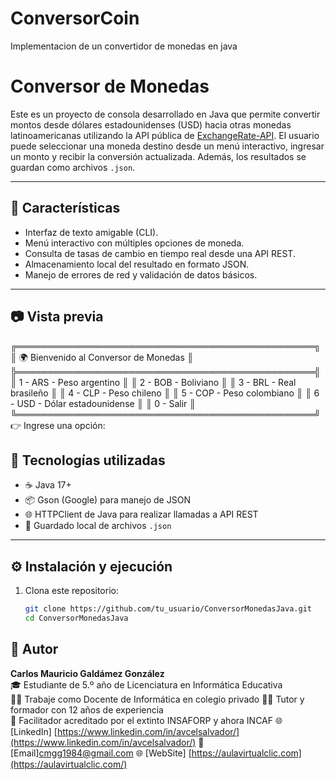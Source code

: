 # ConversorCoin
Implementacion de un convertidor de monedas en java
# Conversor de Monedas

Este es un proyecto de consola desarrollado en Java que permite convertir montos desde dólares estadounidenses (USD) hacia otras monedas latinoamericanas utilizando la API pública de [ExchangeRate-API](https://www.exchangerate-api.com/). El usuario puede seleccionar una moneda destino desde un menú interactivo, ingresar un monto y recibir la conversión actualizada. Además, los resultados se guardan como archivos `.json`.

---

## 📌 Características

- Interfaz de texto amigable (CLI).
- Menú interactivo con múltiples opciones de moneda.
- Consulta de tasas de cambio en tiempo real desde una API REST.
- Almacenamiento local del resultado en formato JSON.
- Manejo de errores de red y validación de datos básicos.

---

## 📷 Vista previa
╔════════════════════════════════════════════════╗ 
║ 🌍 Bienvenido al Conversor de Monedas          ║
╠════════════════════════════════════════════════╣ 
║ 1 - ARS - Peso argentino ║ 
║ 2 - BOB - Boliviano ║ 
║ 3 - BRL - Real brasileño ║ 
║ 4 - CLP - Peso chileno ║ 
║ 5 - COP - Peso colombiano ║ 
║ 6 - USD - Dólar estadounidense ║ 
║ 0 - Salir ║ 
╚════════════════════════════════════════════════╝ 👉 Ingrese una opción:


## 🧪 Tecnologías utilizadas

- ☕ Java 17+
- 📦 Gson (Google) para manejo de JSON
- 🌐 HTTPClient de Java para realizar llamadas a API REST
- 📂 Guardado local de archivos `.json`

---

## ⚙️ Instalación y ejecución

1. Clona este repositorio:
   ```bash
   git clone https://github.com/tu_usuario/ConversorMonedasJava.git
   cd ConversorMonedasJava

## 👤 Autor

**Carlos Mauricio Galdámez González**  
🎓 Estudiante de 5.º año de Licenciatura en Informática Educativa  
👨‍🏫 Trabaje como Docente de Informática en colegio privado 
🧑‍🏫 Tutor y formador con 12 años de experiencia  
🏅 Facilitador acreditado por el extinto INSAFORP y ahora INCAF
🌐 [LinkedIn] [https://www.linkedin.com/in/avcelsalvador/](https://www.linkedin.com/in/avcelsalvador/)
📧 [Email]cmgg1984@gmail.com 
🌐 [WebSite] [https://aulavirtualclic.com](https://aulavirtualclic.com/)
